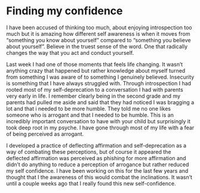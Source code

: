 # Finding my confidence

I have been accused of thinking too much, about enjoying introspection too much but it is amazing how different self awareness is when it moves from “something you know about yourself” compared to “something you believe about yourself”. Believe in the truest sense of the word. One that radically changes the way that you act and conduct yourself.

Last week I had one of those moments that feels life changing. It wasn’t anything crazy that happened but rather knowledge about myself turned from something I was aware of to something I genuinely believed. Insecurity is something that I have always struggled with. Through introspection I had rooted most of my self-deprecation to a conversation I had with parents very early in life. I remember clearly being in the second grade and my parents had pulled me aside and said that they had noticed I was bragging a lot and that i needed to be more humble. They told me no one likes someone who is arrogant and that I needed to be humble. This is an incredibly important conversation to have with your child but surprisingly it took deep root in my psyche. I have gone through most of my life with a fear of being perceived as arrogant.

I developed a practice of deflecting affirmation and self-deprecation as a way of combating these perceptions, but of course it appeared the deflected affirmation was perceived as phishing for more affirmation and didn’t do anything to reduce a perception of arrogance but rather reduced my self confidence. I have been working on this for the last few years and thought that I the awareness of this would combat the inclinations. It wasn’t until a couple weeks ago that I really found this new self-confidence.
